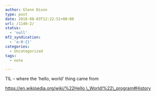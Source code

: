 ```yaml
---
author: Glenn Dixon
type: post
date: 2018-08-03T12:22:51+00:00
url: /1140-2/
status:
  - 'null'
mf2_syndication:
  - 'a:0:{}'
categories:
  - Uncategorized
tags:
  - note

---
```

TIL &#8211; where the &#8216;hello, world&#8217; thing came from

https://en.wikipedia.org/wiki/%22Hello,\_World!%22\_program#History

&nbsp;